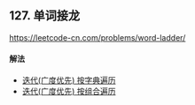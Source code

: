 ## 127. 单词接龙

https://leetcode-cn.com/problems/word-ladder/


#### 解法  

* [迭代(广度优先) 按字典遍历](_1.py)
* [迭代(广度优先) 按组合遍历](_2.py)


